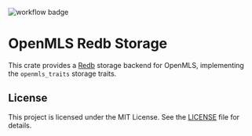 ![workflow badge](https://github.com/erskingardner/openmls-redb-storage/actions/workflows/rust.yml/badge.svg)

# OpenMLS Redb Storage

This crate provides a [Redb](https://github.com/Azle/redb) storage backend for OpenMLS, implementing the `openmls_traits` storage traits.

## License

This project is licensed under the MIT License. See the [LICENSE](LICENSE) file for details.

